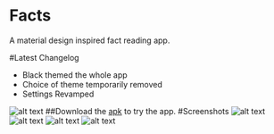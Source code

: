 # Facts
A material design inspired fact reading app.


#Latest Changelog
- Black themed the whole app
- Choice of theme temporarily removed
- Settings Revamped


![alt text](https://github.com/visnkmr/Facts/blob/master/app/src/main/ic_launcher-web.png "Facts")
##Download the [apk](https://github.com/visnkmr/Facts/raw/master/facts.apk) to try the app.
#Screenshots
![alt text](https://github.com/visnkmr/Facts/blob/master/Screenshots/photo_2016-08-21_16-29-53.jpg "")
![alt text](https://github.com/visnkmr/Facts/blob/master/Screenshots/photo_2016-08-21_16-29-58.jpg "")
![alt text](https://github.com/visnkmr/Facts/blob/master/Screenshots/photo_2016-08-21_16-30-00.jpg "")
![alt text](https://github.com/visnkmr/Facts/blob/master/Screenshots/photo_2016-08-21_16-30-03.jpg "")

